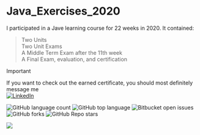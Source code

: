 # Java_Exercises_2020

I participated in a Jave learning course for 22 weeks in 2020. It contained: 

> Two Units \
> Two Unit Exams \
> A Middle Term Exam after the 11th week \
> A Final Exam, evaluation, and certification 

> [!IMPORTANT]
> If you want to check out the earned certificate, you should most definitely message me \
> [![LinkedIn](https://img.shields.io/badge/LinkedIn-%230077B5.svg?logo=linkedin&logoColor=white)](https://www.linkedin.com/in/will-kantardzhieva) 


![GitHub language count](https://img.shields.io/github/languages/count/nadyakant/Java_Exercises_2020) ![GitHub top language](https://img.shields.io/github/languages/top/nadyakant/Java_Exercises_2020) ![Bitbucket open issues](https://img.shields.io/bitbucket/issues/nadyakant/Java_Exercises_2020) ![GitHub forks](https://img.shields.io/github/forks/nadyakant/Java_Exercises_2020) ![GitHub Repo stars](https://img.shields.io/github/stars/nadyakant/Java_Exercises_2020) 

![](https://tokei.rs/b1/github/Ameobea/cryptoviz)

